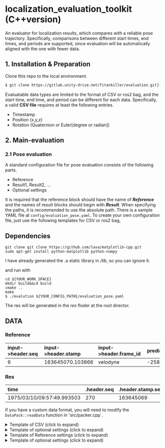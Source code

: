 # localization_evaluation_toolkit (C++version)

An evaluator for localization results, which compares with a reliable pose trajectory. Specifically, comparisons between different start times, end times, and periods are supported, since evaluation will be automatically aligned with the one with fewer data.

## 1. Installation & Preparation

Clone this repo to the local environment.

```sh
$ git clone https://gitlab.unity-drive.net/Titankiller/evaluation.git](https://github.com/Neilyooo/evaluation.git
```

Evaluatable data types are limited to the format of CSV or ros2 bag, and the start time, end time, and period can be different for each data.
Specifically, a valid **CSV file** requires at least the following entries.

- Timestamp
- Position (x,y,z)
- Rotation (Quaternion or Euler[degree or radian])

## 2. Main-evaluation

### 2.1 Pose evaluation

A standard configuration file for pose evaluation consists of the following parts.

- Reference
- Result1, Result2, ...
- Optional settings

It is required that the reference block should have the name of ***Reference*** and the names of result blocks should begin with ***Result***.
When specifying the paths, it is recommended to use the absolute path.
There is a sample YAML file at `config/evaluation_pose.yaml`.
To create your own configuration file, just use the following templates for CSV or ros2 bag,

## Dependencies

```
git clone git clone https://github.com/lava/matplotlib-cpp.git
sudo apt-get install python-matplotlib python-numpy
```

I have already generated the .a static library in */lib*, so you can ignore it.

and run with

```
cd ${YOUR_WORK_SPACE}
mkdir build&&cd build
cmake ..
make
$ ./evalution ${YOUR_CONFIG_PATH}/evaluation_pose.yaml
```

The res will be generated in the *res* floder at the root director.

## DATA

### Reference

| input->header.seq | input->header.stamp | input->header.frame_id | predict_pose_x | predict_pose_y | predict_pose_z | predict_pose_roll | predict_pose_pitch | predict_pose_yaw | exe_time_sum |
| :------------------ | :-------------------- | :----------------------- | :--------------- | :--------------- | :--------------- | :------------------ | :------------------- | :----------------- | :------------- |
|                 6 |    163645070.103866 | velodyne               |   -25869.68916 |    -93280.4161 |        1.61705 |                 0 |            0.00122 |          1.75112 |     1815.736 |

### Res

| time                       | .header.seq | .header.stamp.secs | .header.stamp.nsecs | .header.frame_id | .pose.pose.position.x | .pose.pose.position.y | .pose.pose.position.z | .pose.pose.orientation.x | .pose.pose.orientation.y | .pose.pose.orientation.z | .pose.pose.orientation.w |
| :--------------------------- | :------------ | :------------------- | :-------------------- | :----------------- | :---------------------- | :---------------------- | :---------------------- | :------------------------- | :------------------------- | :------------------------- | :------------------------- |
| 1975/03/10/09:57:49.993503 |         270 |          163645069 |           993503132 | map              |        -25869.6261582 |        -93280.6712351 |         1.55207324028 |        -0.00114102813738 |         0.00135154030913 |           0.767611759692 |           0.640912675625 |

If you have a custom data format, you will need to modify the `DataPack::readData` function in 'src/packer.cpp`.


<details>
<summary>Template of CSV (click to expand)</summary>

```yaml
Reference/Result:
  ## Auxiliary info
  label: any
  type: 0 # [0]: version only for csv, 
  path: /path/to/csv

  ## Time
  separate_time_stamp: false # [true]:Set secs_stamp_column and nsecs_stamp_column / [false]:Set stamp_column
  #--------true--------#
  secs_stamp_column: 2
  nsecs_stamp_column: 3
  #--------false-------#
  stamp_column: 0

  ## Position
  x_column: 1
  y_column: 2
  z_column: 3

  ## Rotation
  use_quaternion: false # [true]:Set Quaternion / [false]:Set Euler
  #--------true--------#
  # Quaternion
  ori_x_column: 8
  ori_y_column: 9
  ori_z_column: 10
  ori_w_column: 11
  #--------false-------#
  # Euler
  use_radian: true # [true]:radian / [false]:degree
  roll_column: 4
  pitch_column: 5
  yaw_column: 6

  ## TF
  tf_time: 0   # [s]
  tf_x: 0      # [m]
  tf_y: 0      # [m]
  tf_z: 0      # [m]
  tf_roll: 0   # [rad]
  tf_pitch: 0  # [rad]
  tf_yaw: 0    # [rad]
  inv_roll: 1  # 1 or -1
  inv_pitch: 1 # 1 or -1
  inv_yaw: 1   # 1 or -1

  # Display ellipse (put 2D covariance in result file)
  display_ellipse: false #unsupport
  covariance_xx_column: 10
  covariance_xy_column: 11
  covariance_yx_column: 12
  covariance_yy_column: 13
```

</details>

<details>
<summary>Template of optional settings (click to expand)</summary>

```yaml
# Horizontal axis
axis_type: 0   # [0]:time, [1]:distance
degree_type: 0 # [0]:radian, [1]:degree

# Trajectory graph dilution
dilution_step: 10 # at least 1, the larger the sparser for better performance

# Trajectory graph numbering
progress_info: 0 # [0]:off, [1]:number, [2]:time, [3]:ros time, [4]:distance
interval: 0      # progress_info is [2]:second, [3]:second, [4]:meter

# Font
title_font_size: 14 
label_font_size: 10
ticks_font_size: 8

# Save
save_figures: true
save_extension_type: png # without "."
save_dataframe: true
output_directory: /path/to/output/directory

use_lerp: false
```

</details>

<details>
<summary>Template of Reference settings (click to expand)</summary>

```
```yaml
Reference:
  ## Auxiliary info
  label: reference
  path: /path/to/reference/csv

  ## Time
  separate_time_stamp: false # [true]:Set secs_stamp_column and nsecs_stamp_column / [false]:Set stamp_column
  #--------true--------#
  secs_stamp_column: 1
  nsecs_stamp_column: 2
  #--------false-------#
  stamp_column: 2

  ## Position
  x_column: 4
  y_column: 5
  z_column: 6

  ## Rotation
  use_quaternion: true # [true]:Set Quaternion / [false]:Set Euler
  #--------true--------#
  # Quaternion
  ori_x_column: 7
  ori_y_column: 8
  ori_z_column: 9
  ori_w_column: 10
  #--------false-------#
  # Euler
  use_radian: true # [true]:radian / [false]:degree
  roll_column: 7
  pitch_column: 8
  yaw_column: 9

  ## Enu velocity
  use_enu_vel: false # [true]: use enu velocity / [false]: ignored
  vel_x_column: 0
  vel_y_column: 0
  vel_z_column: 0

  ## Angular
  use_angular: false # [true]: use angular / [false]: ignored
  angular_x_column: 0
  angular_y_column: 0
  angular_z_column: 0

  # GNSS quality
  use_gnss_qual: false # [true]: use GNSS quality / [false]: ignored
  gnss_qual: 10
```

</details>

<details>
<summary>Template of optional settings (click to expand)</summary>

```yaml
# Trajectory graph numbering
progress_info: 0 # [0]:off, [1]:number, [2]:time, [3]:ros time, [4]:distance
interval: 0      # progress_info is [2]:second, [3]:second, [4]:meter

# Misc
sync_time_threshold: 0.01  # Time threshold for judgment for time synchronization [s]
leap_time: 0.0             # Offset correction for time synchronizatio [s]
based_heading_angle: false # [true]:The heading angle is based on North / [false]:The heading angle is based on East (ros data)
distance_length: 100       # Distance to calculate relative trajectory [m]
distance_step: 50          # Calculate relative trajectories step [m]
eval_step_max: 3.0   # Maximum value of error to be evaluated default [m]

# Font
title_font_size: 14
label_font_size: 10
ticks_font_size: 8

# Save
save_figures: true
save_extension_type: png # without "."
save_dataframe: true
output_directory: /path/to/output/directory
```



